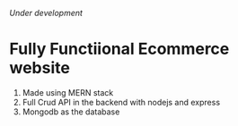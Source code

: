 *Under development*
# Fully Functiional Ecommerce website

1. Made using MERN stack
1. Full Crud API in the backend with nodejs and express
1. Mongodb as the database

